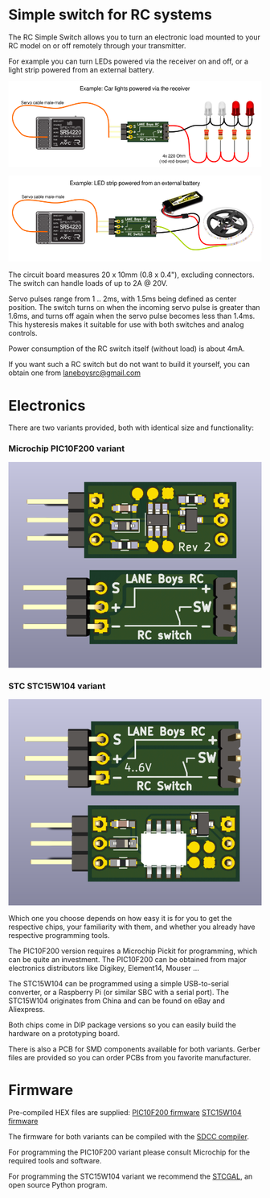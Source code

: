 # Simple switch for RC systems

The RC Simple Switch allows you to turn an electronic load mounted to your RC model on or off remotely through your transmitter.

For example you can turn LEDs powered via the receiver on and off, or a light strip powered from an external battery.

![Connection diagram 4 LEDs](doc/connection-leds-powered-via-receiver.png "Connection diagram 4 LEDs")

![Connection diagram LED strip](doc/connection-led-strip-external-battery.png "Connection diagram LED strip")

The circuit board measures 20 x 10mm (0.8 x 0.4"), excluding connectors. The switch can handle loads of up to 2A @ 20V.

Servo pulses range from 1 .. 2ms, with 1.5ms being defined as center position.
The switch turns on when the incoming servo pulse is greater than 1.6ms, and turns off again when the servo pulse becomes less than 1.4ms.
This hysteresis makes it suitable for use with both switches and analog controls.

Power consumption of the RC switch itself (without load) is about 4mA.

If you want such a RC switch but do not want to build it yourself, you can obtain one from [laneboysrc@gmail.com](mailto:laneboysrc@gmail.com)


# Electronics

There are two variants provided, both with identical size and functionality:

### Microchip PIC10F200 variant

![PIC10F200 PCB](doc/rc-simple-switch-pic10f200.png "PIC10F200 PCB")

### STC STC15W104 variant

![STC15W104 PCB](doc/rc-simple-switch-stc15w104.png "STC15W104 PCB")


Which one you choose depends on how easy it is for you to get the respective chips, your familiarity with them, and whether you already have respective programming tools.

The PIC10F200 version requires a Microchip Pickit for programming, which can be quite an investment. The PIC10F200 can be obtained from major electronics distributors like Digikey, Element14, Mouser ...

The STC15W104 can be programmed using a simple USB-to-serial converter, or a Raspberry Pi (or similar SBC with a serial port). The STC15W104 originates from China and can be found on eBay and Aliexpress.

Both chips come in DIP package versions so you can easily build the hardware on a prototyping board.

There is also a PCB for SMD components available for both variants. Gerber files are provided so you can order PCBs from you favorite manufacturer.


# Firmware

Pre-compiled HEX files are supplied: [PIC10F200 firmware](rc-simple-switch-pic10f200.hex) [STC15W104 firmware](rc-simple-switch-stc15w104.hex)

The firmware for both variants can be compiled with the [SDCC compiler](http://sdcc.sourceforge.net/).

For programming the PIC10F200 variant please consult Microchip for the required tools and software.

For programming the STC15W104 variant we recommend the [STCGAL](https://github.com/grigorig/stcgal), an open source Python program.
